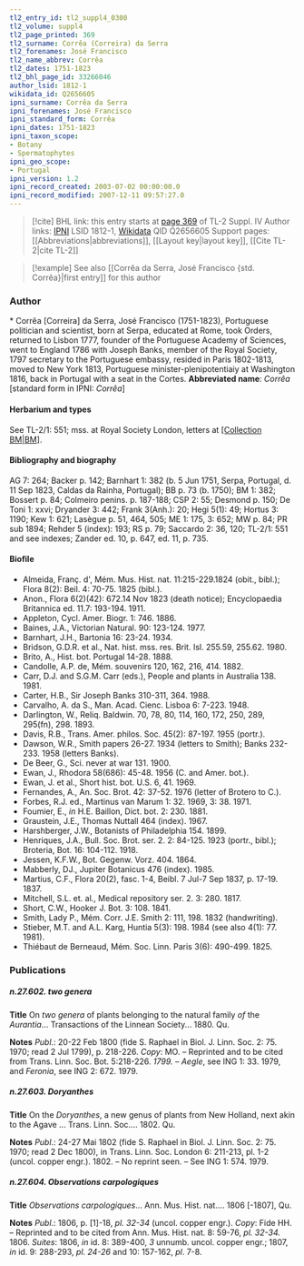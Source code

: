 ```yaml
---
tl2_entry_id: tl2_suppl4_0300
tl2_volume: suppl4
tl2_page_printed: 369
tl2_surname: Corrêa (Correira) da Serra
tl2_forenames: José Francisco
tl2_name_abbrev: Corrêa
tl2_dates: 1751-1823
tl2_bhl_page_id: 33266046
author_lsid: 1812-1
wikidata_id: Q2656605
ipni_surname: Corrêa da Serra
ipni_forenames: José Francisco
ipni_standard_form: Corrêa
ipni_dates: 1751-1823
ipni_taxon_scope: 
- Botany
- Spermatophytes
ipni_geo_scope: 
- Portugal
ipni_version: 1.2
ipni_record_created: 2003-07-02 00:00:00.0
ipni_record_modified: 2007-12-11 09:57:27.0
---
```


> [!cite] BHL link: this entry starts at [page 369](https://www.biodiversitylibrary.org/page/33266046) of TL-2 Suppl. IV
> Author links: [IPNI](https://www.ipni.org/a/1812-1) LSID 1812-1, [Wikidata](https://www.wikidata.org/wiki/Q2656605) QID Q2656605
> Support pages: [[Abbreviations|abbreviations]], [[Layout key|layout key]], [[Cite TL-2|cite TL-2]]

> [!example] See also [[Corrêa da Serra, José Francisco {std. Corrêa}|first entry]] for this author

### Author

\* Corrêa \[Correira\] da Serra, José Francisco (1751-1823), Portuguese politician and scientist, born at Serpa, educated at Rome, took Orders, returned to Lisbon 1777, founder of the Portuguese Academy of Sciences, went to England 1786 with Joseph Banks, member of the Royal Society, 1797 secretary to the Portuguese embassy, resided in Paris 1802-1813, moved to New York 1813, Portuguese minister-plenipotentiaiy at Washington 1816, back in Portugal with a seat in the Cortes. 
**Abbreviated name**: *Corrêa* \[standard form in IPNI: *Corrêa*\]

#### Herbarium and types

See TL-2/1: 551; mss. at Royal Society London, letters at [[Collection BM|BM]](NH).

#### Bibliography and biography

AG 7: 264; Backer p. 142; Barnhart 1: 382 (b. 5 Jun 1751, Serpa, Portugal, d. 11 Sep 1823, Caldas da Rainha, Portugal); BB p. 73 (b. 1750); BM 1: 382; Bossert p. 84; Colmeiro penins. p. 187-188; CSP 2: 55; Desmond p. 150; De Toni 1: xxvi; Dryander 3: 442; Frank 3(Anh.): 20; Hegi 5(1): 49; Hortus 3: 1190; Kew 1: 621; Lasègue p. 51, 464, 505; ME 1: 175, 3: 652; MW p. 84; PR sub 1894; Rehder 5 (index): 193; RS p. 79; Saccardo 2: 36, 120; TL-2/1: 551 and see indexes; Zander ed. 10, p. 647, ed. 11, p. 735.

#### Biofile

- Almeida, Franç. d', Mém. Mus. Hist. nat. 11:215-229.1824 (obit., bibl.); Flora 8(2): Beil. 4: 70-75. 1825 (bibl.).
- Anon., Flora 6(2)(42): 672.14 Nov 1823 (death notice); Encyclopaedia Britannica ed. 11.7: 193-194. 1911.
- Appleton, Cycl. Amer. Biogr. 1: 746. 1886.
- Baines, J.A., Victorian Natural. 90: 123-124. 1977.
- Barnhart, J.H., Bartonia 16: 23-24. 1934.
- Bridson, G.D.R. et al., Nat. hist. mss. res. Brit. Isl. 255.59, 255.62. 1980.
- Brito, A., Hist. bot. Portugal 14-28. 1888.
- Candolle, A.P. de, Mém. souvenirs 120, 162, 216, 414. 1882.
- Carr, D.J. and S.G.M. Carr (eds.), People and plants in Australia 138. 1981.
- Carter, H.B., Sir Joseph Banks 310-311, 364. 1988.
- Carvalho, A. da S., Man. Acad. Cienc. Lisboa 6: 7-223. 1948.
- Darlington, W., Reliq. Baldwin. 70, 78, 80, 114, 160, 172, 250, 289, 295(fn), 298. 1893.
- Davis, R.B., Trans. Amer. philos. Soc. 45(2): 87-197. 1955 (portr.).
- Dawson, W.R., Smith papers 26-27. 1934 (letters to Smith); Banks 232-233. 1958 (letters Banks).
- De Beer, G., Sci. never at war 131. 1900.
- Ewan, J., Rhodora 58(686): 45-48. 1956 (C. and Amer. bot.).
- Ewan, J. et al., Short hist. bot. U.S. 6, 41. 1969.
- Fernandes, A., An. Soc. Brot. 42: 37-52. 1976 (letter of Brotero to C.).
- Forbes, R.J. ed., Martinus van Marum 1: 32. 1969, 3: 38. 1971.
- Foumier, E., *in* H.E. Baillon, Dict. bot. 2: 230. 1881.
- Graustein, J.E., Thomas Nuttall 464 (index). 1967.
- Harshberger, J.W., Botanists of Philadelphia 154. 1899.
- Henriques, J.A., Bull. Soc. Brot. ser. 2. 2: 84-125. 1923 (portr., bibl.); Broteria, Bot. 16: 104-112. 1918.
- Jessen, K.F.W., Bot. Gegenw. Vorz. 404. 1864.
- Mabberly, DJ., Jupiter Botanicus 476 (index). 1985.
- Martius, C.F., Flora 20(2), fasc. 1-4, Beibl. 7 Jul-7 Sep 1837, p. 17-19. 1837.
- Mitchell, S.L. et. al., Medical repository ser. 2. 3: 280. 1817.
- Short, C.W., Hooker J. Bot. 3: 108. 1841.
- Smith, Lady P., Mém. Corr. J.E. Smith 2: 111, 198. 1832 (handwriting).
- Stieber, M.T. and A.L. Karg, Huntia 5(3): 198. 1984 (see also 4(1): 77. 1981).
- Thiébaut de Berneaud, Mém. Soc. Linn. Paris 3(6): 490-499. 1825.

### Publications

##### n.27.602. two genera

**Title**
On *two genera* of plants belonging to the natural family *of* the *Aurantia*... Transactions of the Linnean Society... 1880. Qu.

**Notes**
*Publ*.: 20-22 Feb 1800 (fide S. Raphael in Biol. J. Linn. Soc. 2: 75. 1970; read 2 Jul 1799), p. 218-226. *Copy*: MO. – Reprinted and to be cited from Trans. Linn. Soc. Bot. 5:218-226.
*1799. – Aegle*, see ING 1: 33. 1979, and *Feronia*, see ING 2: 672. 1979.

##### n.27.603. Doryanthes

**Title**
On the *Doryanthes*, a new genus of plants from New Holland, next akin to the Agave ... Trans. Linn. Soc.... 1802. Qu.

**Notes**
*Publ*.: 24-27 Mai 1802 (fide S. Raphael in Biol. J. Linn. Soc. 2: 75. 1970; read 2 Dec 1800), in Trans. Linn. Soc. London 6: 211-213, pl. 1-2 (uncol. copper engr.). 1802. – No reprint seen. – See ING 1: 574. 1979.

##### n.27.604. Observations carpologiques

**Title**
*Observations carpologiques*... Ann. Mus. Hist. nat.... 1806 \[-1807\], Qu.

**Notes**
*Publ*.: 1806, p. \[1\]-18, *pl. 32-34* (uncol. copper engr.). *Copy*: Fide HH. – Reprinted and to be cited from Ann. Mus. Hist. nat. 8: 59-76, *pl. 32-34.* 1806.
*Suites*: 1806, *in* id. 8: 389-400, *3* unnumb. uncol. copper engr.; 1807, *in* id. 9: 288-293, *pl*.
*24-26* and 10: 157-162, *pl*. 7-8.


